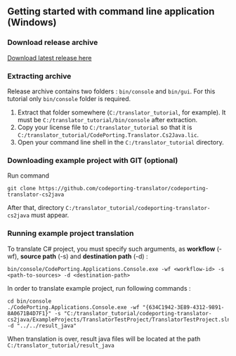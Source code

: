 ## Getting started with command line application (Windows)

### Download release archive
[Download latest release here](https://products.codeporting.com/translator/csharp-to-java/release)

### Extracting archive
Release archive contains two folders : `bin/console` and `bin/gui`.
For this tutorial only `bin/console` folder is required.
1. Extract that folder somewhere (`C:/translator_tutorial`, for example). It must be `C:/translator_tutorial/bin/console` after extraction.
2. Copy your license file to `C:/translator_tutorial` so that it is `C:/translator_tutorial/CodePorting.Translator.Cs2Java.lic`.
3. Open your command line shell in the `C:/translator_tutorial` directory.

### Downloading example project with GIT (optional)
Run command
```
git clone https://github.com/codeporting-translator/codeporting-translator-cs2java
```
After that, directory `C:/translator_tutorial/codeporting-translator-cs2java` must appear.
### Running example project translation
To translate C# project, you must specify such arguments, as **workflow** (-wf), **source path** (-s) and **destination path** (-d) :
```
bin/console/CodePorting.Applications.Console.exe -wf <workflow-id> -s <path-to-sources> -d <destination-path>
```
In order to translate example project, run following commands :
```
cd bin/console
./CodePorting.Applications.Console.exe -wf "{634C1942-3E89-4312-9891-8A0671B4D7F1}" -s "C:/translator_tutorial/codeporting-translator-cs2java/ExampleProjects/TranslatorTestProject/TranslatorTestProject.sln" -d "../../result_java"
```
When translation is over, result java files will be located at the path `C:/translator_tutorial/result_java` 